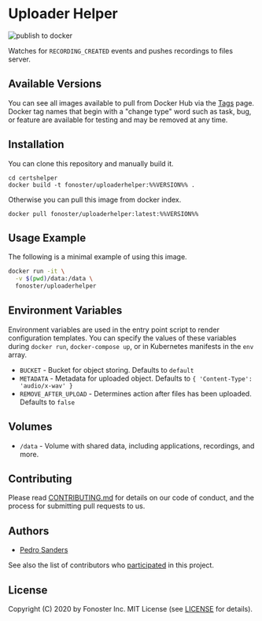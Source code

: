 # Uploader Helper

![publish to docker](https://github.com/fonoster/uploaderhelper/workflows/publish%20to%20docker%20hub/badge.svg)

Watches for `RECORDING_CREATED` events and pushes recordings to files server.

## Available Versions

You can see all images available to pull from Docker Hub via the [Tags](https://hub.docker.com/repository/registry-1.docker.io/fonoster/uploaderhelper/tags?page=1) page. Docker tag names that begin with a "change type" word such as task, bug, or feature are available for testing and may be removed at any time.

## Installation

You can clone this repository and manually build it.

```
cd certshelper
docker build -t fonoster/uploaderhelper:%%VERSION%% .
```

Otherwise you can pull this image from docker index.

```
docker pull fonoster/uploaderhelper:latest:%%VERSION%%
```

## Usage Example

The following is a minimal example of using this image.

```bash
docker run -it \
  -v $(pwd)/data:/data \
  fonoster/uploaderhelper
```

## Environment Variables

Environment variables are used in the entry point script to render configuration templates. You can specify the values of these variables during `docker run`, `docker-compose up`, or in Kubernetes manifests in the `env` array.

- `BUCKET` - Bucket for object storing. Defaults to `default`
- `METADATA` - Metadata for uploaded object. Defaults to `{ 'Content-Type': 'audio/x-wav' }`
- `REMOVE_AFTER_UPLOAD` - Determines action after files has been uploaded. Defaults to `false`

## Volumes

- `/data` - Volume with shared data, including applications, recordings, and more.

## Contributing

Please read [CONTRIBUTING.md](https://github.com/fonoster/fonos/blob/master/CONTRIBUTING.md) for details on our code of conduct, and the process for submitting pull requests to us.

## Authors

- [Pedro Sanders](https://github.com/psanders)

See also the list of contributors who [participated](https://github.com/fonoster/uploaderhelper/contributors) in this project.

## License

Copyright (C) 2020 by Fonoster Inc. MIT License (see [LICENSE](https://github.com/fonoster/fonos/blob/master/LICENSE) for details).
